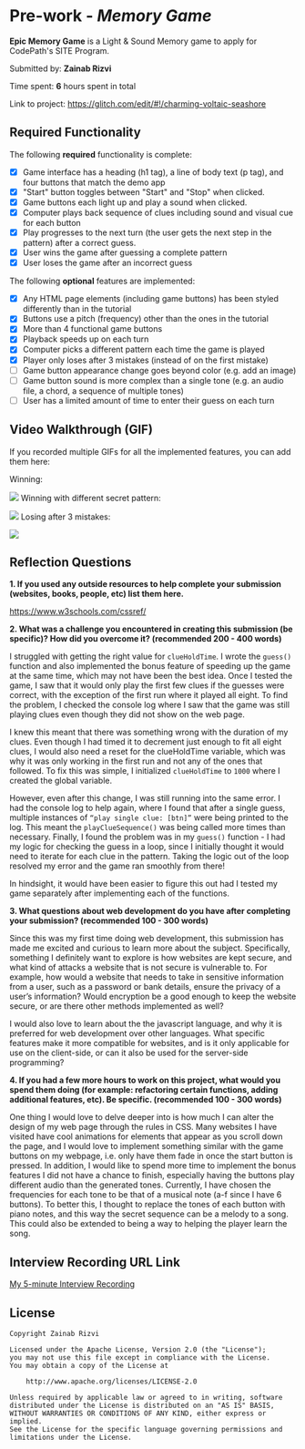 # Pre-work - _Memory Game_

**Epic Memory Game** is a Light & Sound Memory game to apply for CodePath's SITE Program.

Submitted by: **Zainab Rizvi**

Time spent: **6** hours spent in total

Link to project: https://glitch.com/edit/#!/charming-voltaic-seashore

## Required Functionality

The following **required** functionality is complete:

- [x] Game interface has a heading (h1 tag), a line of body text (p tag), and four buttons that match the demo app
- [x] "Start" button toggles between "Start" and "Stop" when clicked.
- [x] Game buttons each light up and play a sound when clicked.
- [x] Computer plays back sequence of clues including sound and visual cue for each button
- [x] Play progresses to the next turn (the user gets the next step in the pattern) after a correct guess.
- [x] User wins the game after guessing a complete pattern
- [x] User loses the game after an incorrect guess

The following **optional** features are implemented:

- [x] Any HTML page elements (including game buttons) has been styled differently than in the tutorial
- [x] Buttons use a pitch (frequency) other than the ones in the tutorial
- [x] More than 4 functional game buttons
- [x] Playback speeds up on each turn
- [x] Computer picks a different pattern each time the game is played
- [x] Player only loses after 3 mistakes (instead of on the first mistake)
- [ ] Game button appearance change goes beyond color (e.g. add an image)
- [ ] Game button sound is more complex than a single tone (e.g. an audio file, a chord, a sequence of multiple tones)
- [ ] User has a limited amount of time to enter their guess on each turn

## Video Walkthrough (GIF)

If you recorded multiple GIFs for all the implemented features, you can add them here:

Winning:

![](https://i.imgur.com/iVmGqck.gif)
Winning with different secret pattern:

![](https://i.imgur.com/oLelmaq.gif)
Losing after 3 mistakes:

![](https://i.imgur.com/ygyvOdj.gif)

## Reflection Questions

**1. If you used any outside resources to help complete your submission (websites, books, people, etc) list them here.**

https://www.w3schools.com/cssref/

**2. What was a challenge you encountered in creating this submission (be specific)? How did you overcome it? (recommended 200 - 400 words)**

I struggled with getting the right value for `clueHoldTime`. I wrote the `guess()` function and also implemented the bonus feature of speeding up the game at the same time, which may not have been the best idea. Once I tested the game, I saw that it would only play the first few clues if the guesses were correct, with the exception of the first run where it played all eight. To find the problem, I checked the console log where I saw that the game was still playing clues even though they did not show on the web page.

I knew this meant that there was something wrong with the duration of my clues. Even though I had timed it to decrement just enough to fit all eight clues, I would also need a reset for the clueHoldTime variable, which was why it was only working in the first run and not any of the ones that followed. To fix this was simple, I initialized `clueHoldTime` to `1000` where I created the global variable.

However, even after this change, I was still running into the same error. I had the console log to help again, where I found that after a single guess, multiple instances of `“play single clue: [btn]”` were being printed to the log. This meant the `playClueSequence()` was being called more times than necessary. Finally, I found the problem was in my `guess()` function - I had my logic for checking the guess in a loop, since I initially thought it would need to iterate for each clue in the pattern. Taking the logic out of the loop resolved my error and the game ran smoothly from there!

In hindsight, it would have been easier to figure this out had I tested my game separately after implementing each of the functions.

**3. What questions about web development do you have after completing your submission? (recommended 100 - 300 words)**

Since this was my first time doing web development, this submission has made me excited and curious to learn more about the subject. Specifically, something I definitely want to explore is how websites are kept secure, and what kind of attacks a website that is not secure is vulnerable to. For example, how would a website that needs to take in sensitive information from a user, such as a password or bank details, ensure the privacy of a user’s information? Would encryption be a good enough to keep the website secure, or are there other methods implemented as well?

I would also love to learn about the the javascript language, and why it is preferred for web development over other languages. What specific features make it more compatible for websites, and is it only applicable for use on the client-side, or can it also be used for the server-side programming?

**4. If you had a few more hours to work on this project, what would you spend them doing (for example: refactoring certain functions, adding additional features, etc). Be specific. (recommended 100 - 300 words)**

One thing I would love to delve deeper into is how much I can alter the design of my web page through the rules in CSS. Many websites I have visited have cool animations for elements that appear as you scroll down the page, and I would love to implement something similar with the game buttons on my webpage, i.e. only have them fade in once the start button is pressed. In addition, I would like to spend more time to implement the bonus features I did not have a chance to finish, especially having the buttons play different audio than the generated tones. Currently, I have chosen the frequencies for each tone to be that of a musical note (a-f since I have 6 buttons). To better this, I thought to replace the tones of each button with piano notes, and this way the secret sequence can be a melody to a song. This could also be extended to being a way to helping the player learn the song.

## Interview Recording URL Link

[My 5-minute Interview Recording](your-link-here)

## License

    Copyright Zainab Rizvi

    Licensed under the Apache License, Version 2.0 (the "License");
    you may not use this file except in compliance with the License.
    You may obtain a copy of the License at

        http://www.apache.org/licenses/LICENSE-2.0

    Unless required by applicable law or agreed to in writing, software
    distributed under the License is distributed on an "AS IS" BASIS,
    WITHOUT WARRANTIES OR CONDITIONS OF ANY KIND, either express or implied.
    See the License for the specific language governing permissions and
    limitations under the License.
